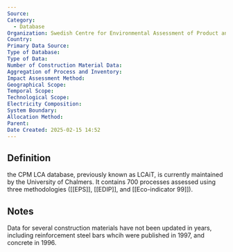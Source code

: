 ```yaml
---
Source: 
Category:
  - Database
Organization: Swedish Centre for Environmental Assessment of Product and Material Systems
Country: 
Primary Data Source: 
Type of Database: 
Type of Data: 
Number of Construction Material Data: 
Aggregation of Process and Inventory: 
Impact Assessment Method: 
Geographical Scope: 
Temporal Scope: 
Technological Scope: 
Electricity Composition: 
System Boundary: 
Allocation Method: 
Parent: 
Date Created: 2025-02-15 14:52
---
```

## Definition
the CPM LCA database, previously known as LCAiT, is currently maintained by the University of Chalmers. It contains 700 processes assessed using three methodologies ([[EPS]], [[EDIP]], and [[Eco-indicator 99]]). 
## Notes
Data for several construction materials have not been updated in years, including reinforcement steel bars whcih were published in 1997, and concrete in 1996.